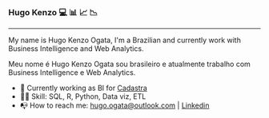 ### Hugo Kenzo :computer: :bar_chart: :chart_with_upwards_trend: :chart_with_downwards_trend:
***
<p>My name is Hugo Kenzo Ogata, I'm a Brazilian and currently work with Business Intelligence and Web Analytics. </p>
<p>Meu nome é Hugo Kenzo Ogata sou brasileiro e atualmente trabalho com Business Intelligence e Web Analytics. </p>

* :office:  Currently working as BI for [Cadastra](https://cadastra.com/pt/)
* :man_technologist:  Skill: SQL, R, Python, Data viz, ETL
* :mailbox_with_no_mail:  How to reach me: hugo.ogata@outlook.com | [Linkedin](https://www.linkedin.com/in/hugo-kenzo-ogata-72888896/)

<!--
**hugoogata/hugoogata** is a ✨ _special_ ✨ repository because its `README.md` (this file) appears on your GitHub profile.

Here are some ideas to get you started:

- 🔭 I’m currently working on ...
- 🌱 I’m currently learning ...
- 👯 I’m looking to collaborate on ...
- 🤔 I’m looking for help with ...
- 💬 Ask me about ...
- 📫 How to reach me: ...
- 😄 Pronouns: ...
- ⚡ Fun fact: ...
-->
